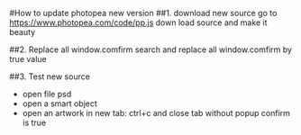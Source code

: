 #How to update photopea new version
##1. download new source
go to https://www.photopea.com/code/pp.js
down load source and make it beauty

##2. Replace all window.comfirm
search and replace  all window.comfirm by true value

##3. Test new source
- open file psd
- open a smart object
- open an artwork in new tab: ctrl+c and close tab without popup confirm is true